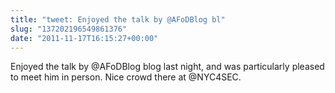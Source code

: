 ```yaml
---
title: "tweet: Enjoyed the talk by @AFoDBlog bl"
slug: "137202196549861376"
date: "2011-11-17T16:15:27+00:00"
---
```

Enjoyed the talk by @AFoDBlog blog last night, and was particularly pleased to meet him in person. Nice crowd there at @NYC4SEC.